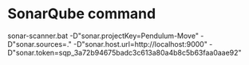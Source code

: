 # SonarQube command

sonar-scanner.bat -D"sonar.projectKey=Pendulum-Move" -D"sonar.sources=." -D"sonar.host.url=http://localhost:9000" -D"sonar.token=sqp_3a72b94675badc3c613a80a4b8c5b63faa0aae92"
